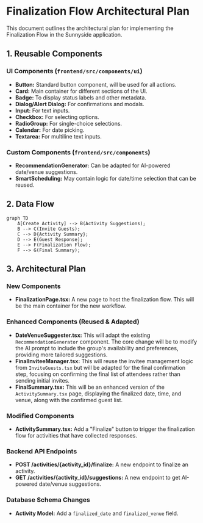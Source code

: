 # Finalization Flow Architectural Plan

This document outlines the architectural plan for implementing the Finalization Flow in the Sunnyside application.

## 1. Reusable Components

### UI Components (`frontend/src/components/ui`)

*   **Button:** Standard button component, will be used for all actions.
*   **Card:** Main container for different sections of the UI.
*   **Badge:** To display status labels and other metadata.
*   **Dialog/Alert Dialog:** For confirmations and modals.
*   **Input:** For text inputs.
*   **Checkbox:** For selecting options.
*   **RadioGroup:** For single-choice selections.
*   **Calendar:** For date picking.
*   **Textarea:** For multiline text inputs.

### Custom Components (`frontend/src/components`)

*   **RecommendationGenerator:** Can be adapted for AI-powered date/venue suggestions.
*   **SmartScheduling:** May contain logic for date/time selection that can be reused.

## 2. Data Flow

```mermaid
graph TD
    A[Create Activity] --> B(Activity Suggestions);
    B --> C(Invite Guests);
    C --> D{Activity Summary};
    D --> E(Guest Response);
    E --> F(Finalization Flow);
    F --> G(Final Summary);
```

## 3. Architectural Plan

### New Components

*   **FinalizationPage.tsx:** A new page to host the finalization flow. This will be the main container for the new workflow.

### Enhanced Components (Reused & Adapted)

*   **DateVenueSuggester.tsx:** This will adapt the existing `RecommendationGenerator` component. The core change will be to modify the AI prompt to include the group's availability and preferences, providing more tailored suggestions.
*   **FinalInviteeManager.tsx:** This will reuse the invitee management logic from `InviteGuests.tsx` but will be adapted for the final confirmation step, focusing on confirming the final list of attendees rather than sending initial invites.
*   **FinalSummary.tsx:** This will be an enhanced version of the `ActivitySummary.tsx` page, displaying the finalized date, time, and venue, along with the confirmed guest list.

### Modified Components

*   **ActivitySummary.tsx:** Add a "Finalize" button to trigger the finalization flow for activities that have collected responses.

### Backend API Endpoints

*   **POST /activities/{activity_id}/finalize:** A new endpoint to finalize an activity.
*   **GET /activities/{activity_id}/suggestions:** A new endpoint to get AI-powered date/venue suggestions.

### Database Schema Changes

*   **Activity Model:** Add a `finalized_date` and `finalized_venue` field.